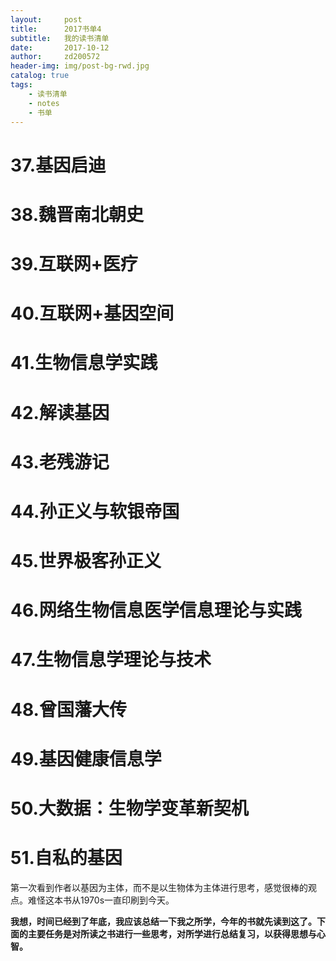 ```yaml
---
layout:     post
title:      2017书单4
subtitle:   我的读书清单
date:       2017-10-12
author:     zd200572
header-img: img/post-bg-rwd.jpg
catalog: true
tags:
    - 读书清单
    - notes
    - 书单
---
```

# 37.基因启迪

# 38.魏晋南北朝史

# 39.互联网+医疗

# 40.互联网+基因空间

# 41.生物信息学实践

# 42.解读基因

# 43.老残游记

# 44.孙正义与软银帝国

# 45.世界极客孙正义

# 46.网络生物信息医学信息理论与实践

# 47.生物信息学理论与技术

# 48.曾国藩大传

# 49.基因健康信息学

# 50.大数据：生物学变革新契机

# 51.自私的基因

第一次看到作者以基因为主体，而不是以生物体为主体进行思考，感觉很棒的观点。难怪这本书从1970s一直印刷到今天。

**我想，时间已经到了年底，我应该总结一下我之所学，今年的书就先读到这了。下面的主要任务是对所读之书进行一些思考，对所学进行总结复习，以获得思想与心智。**

